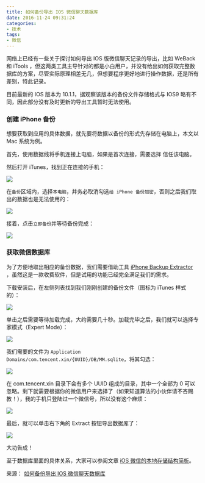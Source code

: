 ```yaml
---
title: 如何备份导出 IOS 微信聊天数据库
date: 2016-11-24 09:31:24
categories:
- 技术
tags:
- 微信
---
```


网络上已经有一些关于探讨如何导出 IOS 版微信聊天记录的导出，比如 WeBack 和 iTools ，但这两类工具主导针对的都是小白用户，并没有给出如何获取完整数据库的方案，尽管实际原理相差无几，但想要程序更好地进行操作数据，还是所有差别，特此记录。

目前最新的 IOS 版本为 10.1.1，据观察该版本的备份文件存储格式与 IOS9 略有不同，因此部分没有及时更新的导出工具暂时无法使用。

### 创建 iPhone 备份

想要获取到应用的具体数据，就先要将数据以备份的形式先存储在电脑上，本文以 Mac 系统为例。

首先，使用数据线将手机连接上电脑，如果是首次连接，需要选择 信任该电脑。

然后打开 iTunes，找到正在连接的手机：

![](http://pics.naaln.com/blog/2019-01-14-032512.jpg-basicBlog)

在`备份`区域内，选择`本电脑`，并务必取消勾选`给 iPhone 备份加密`，否则之后我们取出的数据也是无法使用的：

![](http://pics.naaln.com/blog/2019-01-14-032513.jpg-basicBlog)

接着，点击`立即备份`并等待备份完成：

![](http://pics.naaln.com/blog/2019-01-14-032514.jpg-basicBlog)

### 获取微信数据库

为了方便地取出相应的备份数据，我们需要借助工具 [iPhone Backup Extractor](http://www.iphonebackupextractor.com/free-download/) ，虽然这是一款收费软件，但是试用的功能已经完全满足我们的需求。

下载安装后，在左侧列表找到我们刚刚创建的备份文件（图标为 iTunes 样式的）：

![](http://pics.naaln.com/blog/2019-01-14-032515.jpg-basicBlog)

单击之后需要等待加载完成，大约需要几十秒。加载完毕之后，我们就可以选择专家模式（Expert Mode）：

![](http://pics.naaln.com/blog/2019-01-14-032519.jpg-basicBlog)

我们需要的文件为 `Application Domains/com.tencent.xin/{UUID}/DB/MM.sqlite`，将其勾选：

![](http://pics.naaln.com/blog/2019-01-14-032520.jpg-basicBlog)

在 com.tencent.xin 目录下会有多个 UUID 组成的目录，其中一个全部为 0 可以忽略。剩下就需要根据你的微信用户来选择了（如果知道算法的小伙伴请不吝赐教！），我的手机只登陆过一个微信号，所以没有这个麻烦：

![](http://pics.naaln.com/blog/2019-01-14-032521.jpg-basicBlog)

最后，就可以单击右下角的 Extract 按钮导出数据库了：

![](http://pics.naaln.com/blog/2019-01-14-32522.jpg-basicBlog)

大功告成！

至于数据库里面的具体关系，大家可以参阅文章 [iOS 微信的本地存储结构简析](/2016/11/wechat-data-structure/)。

来源： [如何备份导出 IOS 微信聊天数据库](https://github.com/Unknwon/wuwen.org/issues/15?hmsr=toutiao.io&utm_medium=toutiao.io&utm_source=toutiao.io)